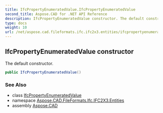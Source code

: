 ```yaml
---
title: IfcPropertyEnumeratedValue.IfcPropertyEnumeratedValue
second_title: Aspose.CAD for .NET API Reference
description: IfcPropertyEnumeratedValue constructor. The default constructor
type: docs
weight: 10
url: /net/aspose.cad.fileformats.ifc.ifc2x3.entities/ifcpropertyenumeratedvalue/ifcpropertyenumeratedvalue/
---
```

## IfcPropertyEnumeratedValue constructor

The default constructor.

```csharp
public IfcPropertyEnumeratedValue()
```

### See Also

* class [IfcPropertyEnumeratedValue](../)
* namespace [Aspose.CAD.FileFormats.Ifc.IFC2X3.Entities](../../ifcpropertyenumeratedvalue/)
* assembly [Aspose.CAD](../../../)


